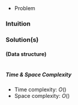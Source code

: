 ## []()
*  Problem

### Intuition

### Solution(s)
#### (Data structure)
```py
```
##### Time & Space Complexity
* Time complexity: $O()$
* Space complexity: $O()$


